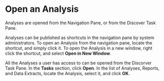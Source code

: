 # Open an Analysis

Analyses are opened from the Navigation Pane, or from the Discover Task Pane.

Analyses can be published as shortcuts in the navigation pane by system administrators. To open an Analysis from the navigation pane, locate the shortcut, and simply click it. To open the Analysis in a new window, right click the shortcut, and select **Open in New Window**.

All the Analyses a user has access to can be opened from the Discorver Task Pane. In the **Tasks** section, click **Open**. In the list of Analyses, Reports, and Data Extracts, locate the Analysis, select it, and click **OK**.
